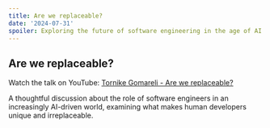 ```yaml
---
title: Are we replaceable?
date: '2024-07-31'
spoiler: Exploring the future of software engineering in the age of AI
---
```


## Are we replaceable?

Watch the talk on YouTube: [Tornike Gomareli - Are we replaceable?](https://www.youtube.com/watch?v=DplNCCToDhc)

A thoughtful discussion about the role of software engineers in an increasingly AI-driven world, examining what makes human developers unique and irreplaceable.